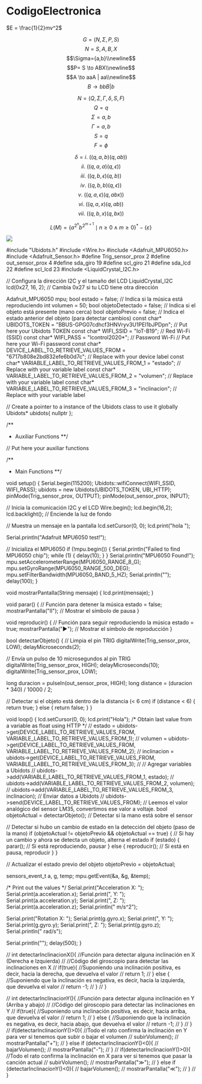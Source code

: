 # CodigoElectronica

$E = \frac{1}{2}mv^2$

$$G=(N,\Sigma,P,S)$$
$$N={S,A,B,X}$$
$$\Sigma={a,b}\\newline$$
$$P= S \to  ABX\\newline$$
$$A \to  aaA | aa\\newline$$
$$B \to bbB | b$$

$$N=(Q,\Sigma,\Gamma,\delta, S,F)$$
$$Q={q}$$
$$\Sigma={a,b}$$
$$\Gamma ={a,b}$$
$$S={q}$$
$$F=\phi$$

$$\delta=i.\  ((q,a,b)(q,ab))$$
$$ii.\  ((q,a,a)(q,\epsilon ))$$
$$iii. \ ((q,b,\epsilon )(q,b))$$
$$iv. \ ((q,b,b)(q,\epsilon ))$$
$$v. \ ((q,a,\epsilon )(q,abx))$$
$$vi. \ ((q,a,x)(q,ab))$$
$$vii. \ ((q,b,x)(q,bx))$$

$$L(M) = \{a^{2^n} b^{2^{m+1}} \mid n \geq 0 \land m \geq 0\}^{*} - \{\varepsilon\}$$

<img src="https://latex.codecogs.com/svg.latex?\color{white}L(M)%20=%20\left\{%20\left{a^{2n}%20b^{2m+1}%20\right}^*%20\mid%20n%20\geq%201,%20m%20\geq%200%20\right\}%20-%20\{\epsilon\}" />

#include "Ubidots.h"
#include <Wire.h>
#include <Adafruit_MPU6050.h>
#include <Adafruit_Sensor.h>
#define Trig_sensor_prox 2
#define out_sensor_prox 4
#define sda_giro 19
#define scl_giro 21
#define sda_lcd 22
#define scl_lcd 23
#include <LiquidCrystal_I2C.h>

// Configura la dirección I2C y el tamaño del LCD
LiquidCrystal_I2C lcd(0x27, 16, 2);  // Cambia 0x27 si tu LCD tiene otra dirección

Adafruit_MPU6050 mpu;
bool estado = false;  // Indica si la música está reproduciendo
int volumen = 50;
bool objetoDetectado = false;                                                   // Indica si el objeto está presente (mano cerca)
bool objetoPrevio = false;                                                      // Indica el estado anterior del objeto (para detectar cambios)
const char* UBIDOTS_TOKEN = "BBUS-GPG07cdhcf3HNVryv3U1PEI1bJPDpn";              // Put here your Ubidots TOKEN
const char* WIFI_SSID = "IoT-B19";                                              // Red Wi-Fi (SSID)
const char* WIFI_PASS = "lcontrol2020*";                                        // Password Wi-Fi                                      // Put here your Wi-Fi password
const char* DEVICE_LABEL_TO_RETRIEVE_VALUES_FROM = "6717b808e2bd832efe6b0d7c";  // Replace with your device label
const char* VARIABLE_LABEL_TO_RETRIEVE_VALUES_FROM_1 = "estado";                // Replace with your variable label
const char* VARIABLE_LABEL_TO_RETRIEVE_VALUES_FROM_2 = "volumen";               // Replace with your variable label
const char* VARIABLE_LABEL_TO_RETRIEVE_VALUES_FROM_3 = "inclinacion";           // Replace with your variable label

// Create a pointer to a instance of the Ubidots class to use it globally
Ubidots* ubidots{ nullptr };

/**
 * Auxiliar Functions
 **/

// Put here your auxiliar functions

/**
 * Main Functions
 **/

void setup() {
  Serial.begin(115200);
  Ubidots::wifiConnect(WIFI_SSID, WIFI_PASS);
  ubidots = new Ubidots(UBIDOTS_TOKEN, UBI_HTTP);
  pinMode(Trig_sensor_prox, OUTPUT);
  pinMode(out_sensor_prox, INPUT);

  // Inicia la comunicación I2C y el LCD
  Wire.begin();
  lcd.begin(16,2);
  lcd.backlight(); // Enciende la luz de fondo

  // Muestra un mensaje en la pantalla
  lcd.setCursor(0, 0);
  lcd.print("hola ");

  Serial.println("Adafruit MPU6050 test!");

  // Inicializa el MPU6050
  if (!mpu.begin()) {
    Serial.println("Failed to find MPU6050 chip");
    while (1) {
      delay(10);
    }
  }
  Serial.println("MPU6050 Found!");
  mpu.setAccelerometerRange(MPU6050_RANGE_8_G);
  mpu.setGyroRange(MPU6050_RANGE_500_DEG);
  mpu.setFilterBandwidth(MPU6050_BAND_5_HZ);
  Serial.println("");
  delay(100);
}

void mostrarPantalla(String mensaje) {
  lcd.print(mensaje);
}

void parar() {  // Función para detener la música
  estado = false;
  mostrarPantalla("Ⅱ");  // Mostrar el símbolo de pausa
}

void reproducir() {  // Función para seguir reproduciendo la música
  estado = true;
  mostrarPantalla("►");  // Mostrar el símbolo de reproducción
}

bool detectarObjeto() {
  // Limpia el pin TRIG
  digitalWrite(Trig_sensor_prox, LOW);
  delayMicroseconds(2);

  // Envía un pulso de 10 microsegundos al pin TRIG
  digitalWrite(Trig_sensor_prox, HIGH);
  delayMicroseconds(10);
  digitalWrite(Trig_sensor_prox, LOW);

  long duracion = pulseIn(out_sensor_prox, HIGH);
  long distance = (duracion * 340) / 10000 / 2;

  // Detectar si el objeto está dentro de la distancia (< 6 cm)
  if (distance < 6) {
    return true;
  } else {
    return false;
  }
}

void loop() {
  lcd.setCursor(0, 0);
  lcd.print("Hola");
  /* Obtain last value from a variable as float using HTTP */
  // estado = ubidots->get(DEVICE_LABEL_TO_RETRIEVE_VALUES_FROM, VARIABLE_LABEL_TO_RETRIEVE_VALUES_FROM_1);
  // volumen = ubidots->get(DEVICE_LABEL_TO_RETRIEVE_VALUES_FROM, VARIABLE_LABEL_TO_RETRIEVE_VALUES_FROM_2);
  // inclinacion = ubidots->get(DEVICE_LABEL_TO_RETRIEVE_VALUES_FROM, VARIABLE_LABEL_TO_RETRIEVE_VALUES_FROM_3);
  // // Agregar variables a Ubidots
  // ubidots->add(VARIABLE_LABEL_TO_RETRIEVE_VALUES_FROM_1, estado);
  // ubidots->add(VARIABLE_LABEL_TO_RETRIEVE_VALUES_FROM_2, volumen);
  // ubidots->add(VARIABLE_LABEL_TO_RETRIEVE_VALUES_FROM_3, inclinacion);
  // Enviar datos a Ubidots
  // ubidots->send(DEVICE_LABEL_TO_RETRIEVE_VALUES_FROM);
  // Leemos el valor analógico del sensor LM35, convertimos ese valor a voltaje.
  bool objetoActual = detectarObjeto();  // Detectar si la mano está sobre el sensor

  // Detectar si hubo un cambio de estado en la detección del objeto (paso de la mano)
  if (objetoActual != objetoPrevio && objetoActual == true) {
    // Si hay un cambio y ahora se detecta un objeto, alterna el estado
    if (estado) {
      parar();  // Si está reproduciendo, pausar
    } else {
      reproducir();  // Si está en pausa, reproducir
    }
  }

  // Actualizar el estado previo del objeto
  objetoPrevio = objetoActual;

  sensors_event_t a, g, temp;
  mpu.getEvent(&a, &g, &temp);

  /* Print out the values */
  Serial.print("Acceleration X: ");
  Serial.print(a.acceleration.x);
  Serial.print(", Y: ");
  Serial.print(a.acceleration.y);
  Serial.print(", Z: ");
  Serial.print(a.acceleration.z);
  Serial.println(" m/s^2");

  Serial.print("Rotation X: ");
  Serial.print(g.gyro.x);
  Serial.print(", Y: ");
  Serial.print(g.gyro.y);
  Serial.print(", Z: ");
  Serial.print(g.gyro.z);
  Serial.println(" rad/s");

  Serial.println("");
  delay(500);
}


// int detectarInclinacionX(){ //Función para detectar alguna inclinación en X (Derecha e Izquierda)
//   //Código del giroscopio para detectar las inclinaciones en X
//   if(true){ //Suponiendo una inclinación positiva, es decir, hacia la derecha, que devuelva el valor
//     return 1;
//   } else { //Suponiendo que la inclinación es negativa, es decir, hacia la izquierda, que devuelva el valor
//     return -1;
//   }
// }


// int detectarInclinacionY(){ //Función para detectar alguna inclinación en Y (Arriba y abajo)
//   //Código del giroscopio para detectar las inclinaciones en Y
//   if(true){ //Suponiendo una inclinación positiva, es decir, hacia arriba, que devuelva el valor
//     return 1;
//   } else { //Suponiendo que la inclinación es negativa, es decir, hacia abajo, que devuelva el valor
//     return -1;
//   }
// }
//   if(detectarInclinacionY()>0){ //Todo el rato confirma la inclinación en Y para ver si tenemos que subir o bajar el volumen
//     subirVolumen();
//     mostrarPantalla("+");
//   } else if (detectarInclinacionY()<0){
//     bajarVolumen();
//     mostrarPantalla("-");
//   }
//     if(detectarInclinacionY()>0){ //Todo el rato confirma la inclinación en X para ver si tenemos que pasar la canción actual
//     subirVolumen();
//     mostrarPantalla("≫");
//   } else if (detectarInclinacionY()<0){
//     bajarVolumen();
//     mostrarPantalla("≪");
//   }
// }

